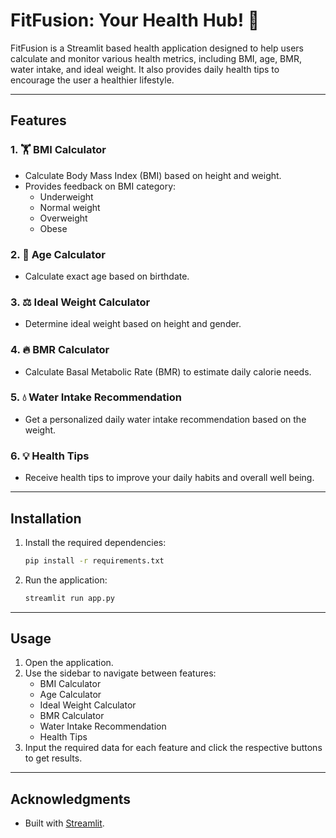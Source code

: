 # FitFusion: Your Health Hub! 🧮

FitFusion is a Streamlit based health application designed to help users calculate and monitor various health metrics, including BMI, age, BMR, water intake, and ideal weight. It also provides daily health tips to encourage the user a healthier lifestyle.

---

## Features

### 1. 🏋️ BMI Calculator
- Calculate Body Mass Index (BMI) based on height and weight.
- Provides feedback on BMI category:
  - Underweight
  - Normal weight
  - Overweight
  - Obese

### 2. 📅 Age Calculator
- Calculate exact age based on birthdate.

### 3. ⚖️ Ideal Weight Calculator
- Determine ideal weight based on height and gender.

### 4. 🔥 BMR Calculator
- Calculate Basal Metabolic Rate (BMR) to estimate daily calorie needs.

### 5. 💧 Water Intake Recommendation
- Get a personalized daily water intake recommendation based on the weight.

### 6. 💡 Health Tips
- Receive health tips to improve your daily habits and overall well being.

---

## Installation
1. Install the required dependencies:
   ```bash
   pip install -r requirements.txt
   ```

2. Run the application:
   ```bash
   streamlit run app.py
   ```

---

## Usage

1. Open the application.
2. Use the sidebar to navigate between features:
   - BMI Calculator
   - Age Calculator
   - Ideal Weight Calculator
   - BMR Calculator
   - Water Intake Recommendation
   - Health Tips
3. Input the required data for each feature and click the respective buttons to get results.

---

## Acknowledgments

- Built with [Streamlit](https://streamlit.io/).